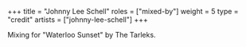 +++
title = "Johnny Lee Schell"
roles = ["mixed-by"]
weight = 5
type = "credit"
artists = ["johnny-lee-schell"]
+++

Mixing for "Waterloo Sunset" by The Tarleks.
